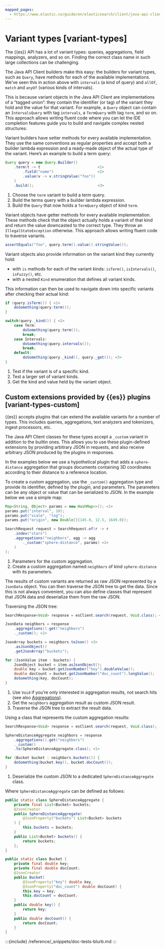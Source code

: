 ```yaml
---
mapped_pages:
  - https://www.elastic.co/guide/en/elasticsearch/client/java-api-client/current/variant-types.html
---
```


# Variant types [variant-types]

The {{es}} API has a lot of variant types: queries, aggregations, field mappings, analyzers, and so on. Finding the correct class name in such large collections can be challenging.

The Java API Client builders make this easy: the builders for variant types, such as `Query`, have methods for each of the available implementations. We’ve seen this in action above with `intervals` (a kind of query) and `allOf`, `match` and `anyOf` (various kinds of intervals).

This is because variant objects in the Java API Client are implementations of a “tagged union”: they contain the identifier (or tag) of the variant they hold and the value for that variant. For example, a `Query` object can contain an `IntervalsQuery` with tag `intervals`, a `TermQuery` with tag `term`, and so on. This approach allows writing fluent code where you can let the IDE completion features guide you to build and navigate complex nested structures:

Variant builders have setter methods for every available implementation. They use the same conventions as regular properties and accept both a builder lambda expression and a ready-made object of the actual type of the variant. Here’s an example to build a term query:

```java
Query query = new Query.Builder()
    .term(t -> t                          <1>
        .field("name")                    <2>
        .value(v -> v.stringValue("foo"))
    )
    .build();                             <3>
```

1. Choose the `term` variant to build a term query.
2. Build the terms query with a builder lambda expression.
3. Build the `Query` that now holds a `TermQuery` object of kind `term`.


Variant objects have getter methods for every available implementation. These methods check that the object actually holds a variant of that kind and return the value downcasted to the correct type. They throw an `IllegalStateException` otherwise. This approach allows writing fluent code to traverse variants.

```java
assertEquals("foo", query.term().value().stringValue());
```

Variant objects also provide information on the variant kind they currently hold:

* with `is` methods for each of the variant kinds: `isTerm()`, `isIntervals()`, `isFuzzy()`, etc.
* with a nested `Kind` enumeration that defines all variant kinds.

This information can then be used to navigate down into specific variants after checking their actual kind:

```java
if (query.isTerm()) { <1>
    doSomething(query.term());
}

switch(query._kind()) { <2>
    case Term:
        doSomething(query.term());
        break;
    case Intervals:
        doSomething(query.intervals());
        break;
    default:
        doSomething(query._kind(), query._get()); <3>
}
```

1. Test if the variant is of a specific kind.
2. Test a larger set of variant kinds.
3. Get the kind and value held by the variant object.



## Custom extensions provided by {{es}} plugins [variant-types-custom]

{{es}} accepts plugins that can extend the available variants for a number of types. This includes queries, aggregations, text analyzers and tokenizers, ingest processors, etc.

The Java API Client classes for these types accept a `_custom` variant in addition to the builtin ones. This allows you to use these plugin-defined extensions by providing arbitrary JSON in requests, and also receive arbitrary JSON produced by the plugins in responses.

In the examples below we use a hypothetical plugin that adds a `sphere-distance` aggregation that groups documents containing 3D coordinates according to their distance to a reference location.

To create a custom aggregation, use the `_custom()` aggregation type and provide its identifier, defined by the plugin, and parameters. The parameters can be any object or value that can be serialized to JSON. In the example below we use a simple map:

```java
Map<String, Object> params = new HashMap<>(); <1>
params.put("interval", 10);
params.put("scale", "log");
params.put("origin", new Double[]{145.0, 12.5, 1649.0});

SearchRequest request = SearchRequest.of(r -> r
    .index("stars")
    .aggregations("neighbors", agg -> agg
        ._custom("sphere-distance", params) <2>
    )
);
```

1. Parameters for the custom aggregation.
2. Create a custom aggregation named `neighbors` of kind `sphere-distance` with its parameters.


The results of custom variants are returned as raw JSON represented by a `JsonData` object. You can then traverse the JSON tree to get the data. Since this is not always convenient, you can also define classes that represent that JSON data and deserialize them from the raw JSON.

Traversing the JSON tree:

```java
SearchResponse<Void> response = esClient.search(request, Void.class); <1>

JsonData neighbors = response
    .aggregations().get("neighbors")
    ._custom(); <2>

JsonArray buckets = neighbors.toJson() <3>
    .asJsonObject()
    .getJsonArray("buckets");

for (JsonValue item : buckets) {
    JsonObject bucket = item.asJsonObject();
    double key = bucket.getJsonNumber("key").doubleValue();
    double docCount = bucket.getJsonNumber("doc_count").longValue();
    doSomething(key, docCount);
}
```

1. Use `Void` if you’re only interested in aggregation results, not search hits (see also [Aggregations](/reference/usage/aggregations.md)).
2. Get the `neighbors` aggregation result as custom JSON result.
3. Traverse the JSON tree to extract the result data.


Using a class that represents the custom aggregation results:

```java
SearchResponse<Void> response = esClient.search(request, Void.class);

SphereDistanceAggregate neighbors = response
    .aggregations().get("neighbors")
    ._custom()
    .to(SphereDistanceAggregate.class); <1>

for (Bucket bucket : neighbors.buckets()) {
    doSomething(bucket.key(), bucket.docCount());
}
```

1. Deserialize the custom JSON to a dedicated `SphereDistanceAggregate` class.


Where `SphereDistanceAggregate` can be defined as follows:

```java
public static class SphereDistanceAggregate {
    private final List<Bucket> buckets;
    @JsonCreator
    public SphereDistanceAggregate(
        @JsonProperty("buckets") List<Bucket> buckets
    ) {
        this.buckets = buckets;
    }
    public List<Bucket> buckets() {
        return buckets;
    };
}

public static class Bucket {
    private final double key;
    private final double docCount;
    @JsonCreator
    public Bucket(
        @JsonProperty("key") double key,
        @JsonProperty("doc_count") double docCount) {
        this.key = key;
        this.docCount = docCount;
    }
    public double key() {
        return key;
    }
    public double docCount() {
        return docCount;
    }
}
```

:::{include} /reference/_snippets/doc-tests-blurb.md
:::
